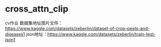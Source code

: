 # cross_attn_clip
cv作业
数据集地址图片文件：https://www.kaggle.com/datasets/zeberlin/dataset-of-crop-pests-and-diseases1
json地址：https://www.kaggle.com/datasets/zeberlin/train-test-json1
